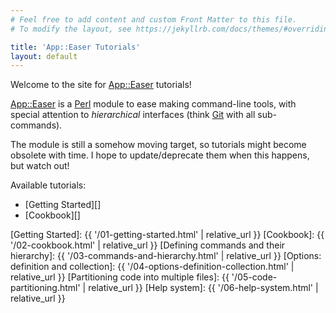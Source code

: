 ```yaml
---
# Feel free to add content and custom Front Matter to this file.
# To modify the layout, see https://jekyllrb.com/docs/themes/#overriding-theme-defaults

title: 'App::Easer Tutorials'
layout: default
---
```


Welcome to the site for [App::Easer][] tutorials!

[App::Easer][] is a [Perl][] module to ease making command-line tools,
with special attention to *hierarchical* interfaces (think [Git][] with
all sub-commands).

The module is still a somehow moving target, so tutorials might become
obsolete with time. I hope to update/deprecate them when this happens,
but watch out!

Available tutorials:

- [Getting Started][]
- [Cookbook][]

<!--
- [Defining commands and their hierarchy][]
- [Options: definition and collection][]
- [Partitioning code into multiple files][]
- [Help system][]
-->


[App::Easer]: https://metacpan.org/pod/App::Easer
[Perl]: https://www.perl.org/
[Git]: https://www.git-scm.com/
[Getting Started]: {{ '/01-getting-started.html' | relative_url }}
[Cookbook]: {{ '/02-cookbook.html' | relative_url }}
[Defining commands and their hierarchy]: {{ '/03-commands-and-hierarchy.html' | relative_url }}
[Options: definition and collection]: {{ '/04-options-definition-collection.html' | relative_url }}
[Partitioning code into multiple files]: {{ '/05-code-partitioning.html' | relative_url }}
[Help system]: {{ '/06-help-system.html' | relative_url }}
